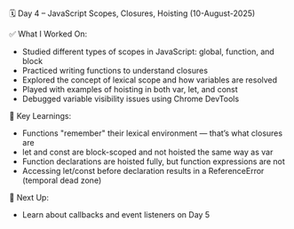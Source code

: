 🗓️ Day 4 – JavaScript Scopes, Closures, Hoisting (10-August-2025)

✅ What I Worked On:

- Studied different types of scopes in JavaScript: global, function, and block
- Practiced writing functions to understand closures
- Explored the concept of lexical scope and how variables are resolved
- Played with examples of hoisting in both var, let, and const
- Debugged variable visibility issues using Chrome DevTools

🧠 Key Learnings:

- Functions "remember" their lexical environment — that’s what closures are
- let and const are block-scoped and not hoisted the same way as var
- Function declarations are hoisted fully, but function expressions are not
- Accessing let/const before declaration results in a ReferenceError (temporal dead zone)

📌 Next Up:

- Learn about callbacks and event listeners on Day 5

